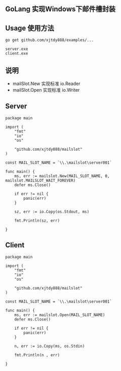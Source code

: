 ## GoLang 实现Windows下邮件槽封装

## Usage 使用方法
```
go get github.com/xjtdy888/examples/...

server.exe
client.exe
```
## 说明
- mailSlot.New 实现标准 io.Reader
- mailSlot.Open 实现标准 io.Writer

## Server
```
package main

import (
	"fmt"
	"io"
	"os"

	"github.com/xjtdy888/mailslot"
)

const MAIL_SLOT_NAME = `\\.\mailslot\server001`

func main() {
	ms, err := mailslot.New(MAIL_SLOT_NAME, 0, mailslot.MAILSLOT_WAIT_FOREVER)
	defer ms.Close()

	if err != nil {
		panic(err)
	}

	sz, err := io.Copy(os.Stdout, ms)

	fmt.Println(sz, err)

}
```

## Client

```
package main

import (
	"fmt"
	"io"
	"os"

	"github.com/xjtdy888/mailslot"
)

const MAIL_SLOT_NAME = `\\.\mailslot\server001`

func main() {
	ms, err := mailslot.Open(MAIL_SLOT_NAME)
	defer ms.Close()

	if err != nil {
		panic(err)
	}

	n, err := io.Copy(ms, os.Stdin)

	fmt.Println(n , err)

}
```
